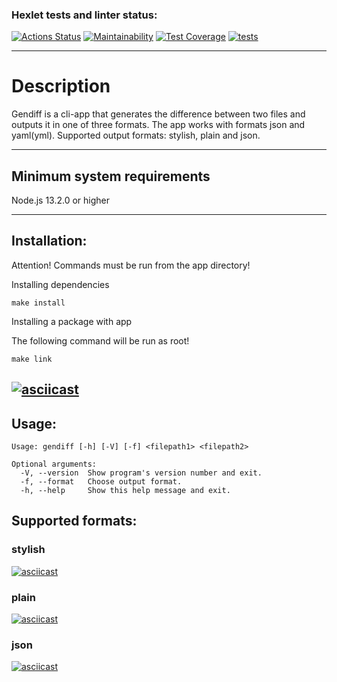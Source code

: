 ### Hexlet tests and linter status:

[![Actions Status](https://github.com/ToxicNN/frontend-project-46/workflows/hexlet-check/badge.svg)](https://github.com/ToxicNN/frontend-project-46/actions)
[![Maintainability](https://api.codeclimate.com/v1/badges/80f69bf1086b2e740acc/maintainability)](https://codeclimate.com/github/ToxicNN/frontend-project-46/maintainability)
[![Test Coverage](https://api.codeclimate.com/v1/badges/80f69bf1086b2e740acc/test_coverage)](https://codeclimate.com/github/ToxicNN/frontend-project-46/test_coverage)
[![tests](https://github.com/ToxicNN/frontend-project-46/actions/workflows/gendiff.yml/badge.svg)](https://github.com/ToxicNN/frontend-project-46/actions/workflows/gendiff.yml)

---

# Description

Gendiff is a cli-app that generates the difference between two files and outputs it in one of three formats.
The app works with formats json and yaml(yml).
Supported output formats: stylish, plain and json.

---

## Minimum system requirements

Node.js 13.2.0 or higher

---

## Installation:

Attention! Commands must be run from the app directory!

Installing dependencies

```
make install
```

Installing a package with app

The following command will be run as root!

```
make link
```
[![asciicast](https://asciinema.org/a/5LPzQEuaOwwRPk0zyNp4FpiUy.svg)](https://asciinema.org/a/5LPzQEuaOwwRPk0zyNp4FpiUy)
---

## Usage:

```
Usage: gendiff [-h] [-V] [-f] <filepath1> <filepath2>

Optional arguments:
  -V, --version  Show program's version number and exit.
  -f, --format   Choose output format.
  -h, --help     Show this help message and exit.

```

## Supported formats:

### stylish
[![asciicast](https://asciinema.org/a/CA2isfWbkQT5HMQ9uUQRfnCj2.svg)](https://asciinema.org/a/CA2isfWbkQT5HMQ9uUQRfnCj2)

### plain

[![asciicast](https://asciinema.org/a/IDUgBDHG4jZxdhxXkmtfjId10.svg)](https://asciinema.org/a/IDUgBDHG4jZxdhxXkmtfjId10)

### json

[![asciicast](https://asciinema.org/a/dNcoNgszhyiN0xBvSHAVf0wG4.svg)](https://asciinema.org/a/dNcoNgszhyiN0xBvSHAVf0wG4)